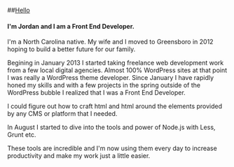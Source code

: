##[Hello](/posts/hello)

#### I'm Jordan and I am a Front End Developer.

I'm a North Carolina native.  My wife and I moved to Greensboro in 2012 hoping to build a better future for our family. 

Begining in January 2013 I started taking freelance web development work from a few local digital agencies. Almost 100% WordPress sites at that point I was really a WordPress theme developer.  Since January I have rapidly honed my skills and with a few projects in the spring outside of the WordPress bubble I realized that I was a Front End Developer.

I could figure out how to craft html and html around the elements provided by any CMS or platform that I needed.

In August I started to dive into the tools and power of Node.js with Less, Grunt etc.  

These tools are incredible and I'm now using them every day to increase productivity and make my work just a little easier.

